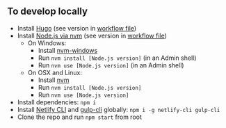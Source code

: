 ## To develop locally
- Install [Hugo](https://gohugo.io/getting-started/installing#binary-cross-platform) (see version in [workflow file](/.github/workflows/ci-cd.yml#L10))
- Install [Node.js via nvm](https://docs.npmjs.com/downloading-and-installing-node-js-and-npm) (see version in [workflow file](/.github/workflows/ci-cd.yml#L11))
  - On Windows:
    - Install [nvm-windows](https://github.com/coreybutler/nvm-windows#installation--upgrades)
    - Run `nvm install [Node.js version]` (in an Admin shell)
    - Run `nvm use [Node.js version]` (in an Admin shell)
  - On OSX and Linux:
    - Install [nvm](https://github.com/nvm-sh/nvm#installation-and-update)
    - Run `nvm install [Node.js version]`
    - Run `nvm use [Node.js version]`
- Install dependencies: `npm i`
- Install [Netlify CLI](https://docs.netlify.com/cli/get-started/) and [gulp-cli](https://www.npmjs.com/package/gulp-cli) globally: `npm i -g netlify-cli gulp-cli`
- Clone the repo and run `npm start` from root
